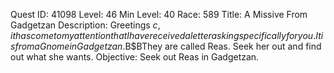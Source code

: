 Quest ID: 41098
Level: 46
Min Level: 40
Race: 589
Title: A Missive From Gadgetzan
Description: Greetings $c, it has come to my attention that I have received a letter asking specifically for you. It is from a Gnome in Gadgetzan.$B$BThey are called Reas. Seek her out and find out what she wants.
Objective: Seek out Reas in Gadgetzan.

